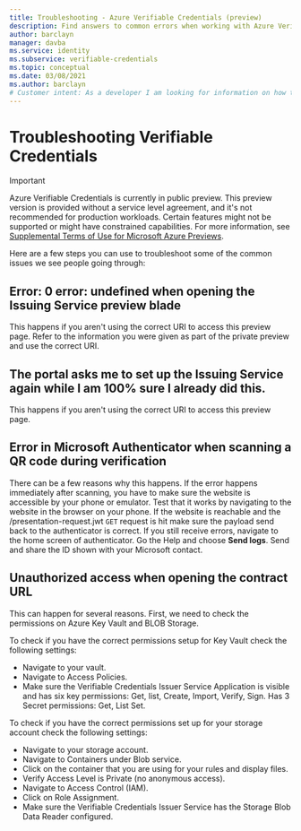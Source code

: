 ```yaml
---
title: Troubleshooting - Azure Verifiable Credentials (preview)
description: Find answers to common errors when working with Azure Verifiable Credentials
author: barclayn
manager: davba
ms.service: identity
ms.subservice: verifiable-credentials
ms.topic: conceptual
ms.date: 03/08/2021
ms.author: barclayn
# Customer intent: As a developer I am looking for information on how to enable my users to control their own information 
---
```


# Troubleshooting Verifiable Credentials

> [!IMPORTANT]
> Azure Verifiable Credentials is currently in public preview.
> This preview version is provided without a service level agreement, and it's not recommended for production workloads. Certain features might not be supported or might have constrained capabilities. 
> For more information, see [Supplemental Terms of Use for Microsoft Azure Previews](https://azure.microsoft.com/support/legal/preview-supplemental-terms/).



Here are a few steps you can use to troubleshoot some of the common issues we see people going through:

## Error: 0 error: undefined when opening the Issuing Service preview blade

This happens if you aren't using the correct URI to access this preview page. Refer to the information you were given as part of the private preview and use the correct URI.

## The portal asks me to set up the Issuing Service again while I am 100% sure I already did this.

This happens if you aren't using the correct URI to access this preview page. 

## Error in Microsoft Authenticator when scanning a QR code during verification

There can be a few reasons why this happens. If the error happens immediately after scanning, you have to make sure the website is accessible by your phone or emulator. Test that it works by navigating to the website in the browser on your phone.
If the website is reachable and the /presentation-request.jwt ```GET``` request is hit make sure the payload send back to the authenticator is correct.
If you still receive errors, navigate to the home screen of authenticator. Go the Help and choose **Send logs**. Send and share the ID shown with your Microsoft contact.

## Unauthorized access when opening the contract URL

This can happen for several reasons. First, we need to check the permissions on Azure Key Vault and BLOB Storage. 

To check if you have the correct permissions setup for Key Vault check the following settings:

- Navigate to your vault.
- Navigate to Access Policies.
- Make sure the Verifiable Credentials Issuer Service Application is visible and has six key permissions:  Get, list, Create, Import, Verify, Sign. Has 3 Secret permissions: Get, List Set. 

To check if you have the correct permissions set up for your storage account check the following settings:

- Navigate to your storage account.
- Navigate to Containers under Blob service.
- Click on the container that you are using for your rules and display files.
- Verify Access Level is Private (no anonymous access).
- Navigate to Access Control (IAM).
- Click on Role Assignment.
- Make sure the Verifiable Credentials Issuer Service has the Storage Blob Data Reader configured.

